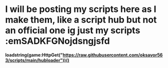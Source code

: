 # I will be posting my scripts here as I make them, like a script hub but not an official one ig just my scripts :emSADKFGNojdsngjsfd

**loadstring(game:HttpGet("https://raw.githubusercontent.com/oksavor563/scripts/main/hubloader"))()**
